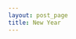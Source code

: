 ```yaml
---
layout: post_page
title: New Year
---
```

<script src="http://code.jquery.com/jquery-1.4.2.min.js"></script>
